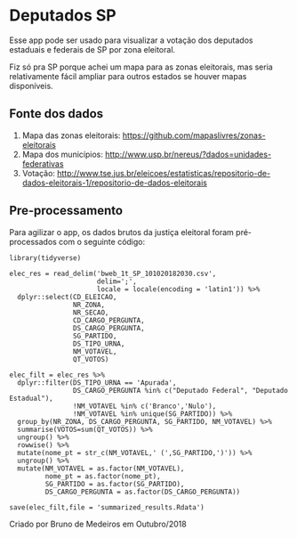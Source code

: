 # Deputados SP

Esse app pode ser usado para visualizar a votação dos deputados estaduais e federais de SP por zona eleitoral.

Fiz só pra SP porque achei um mapa para as zonas eleitorais, mas seria relativamente fácil ampliar para outros estados se houver mapas disponíveis.

## Fonte dos dados  

1. Mapa das zonas eleitorais: https://github.com/mapaslivres/zonas-eleitorais
2. Mapa dos municípios: http://www.usp.br/nereus/?dados=unidades-federativas
3. Votação: http://www.tse.jus.br/eleicoes/estatisticas/repositorio-de-dados-eleitorais-1/repositorio-de-dados-eleitorais

## Pre-processamento

Para agilizar o app, os dados brutos da justiça eleitoral foram pré-processados com o seguinte código:

```{R}
library(tidyverse)

elec_res = read_delim('bweb_1t_SP_101020182030.csv',
                      delim=';',
                      locale = locale(encoding = 'latin1')) %>% 
  dplyr::select(CD_ELEICAO,
                NR_ZONA,
                NR_SECAO,
                CD_CARGO_PERGUNTA,
                DS_CARGO_PERGUNTA,
                SG_PARTIDO,
                DS_TIPO_URNA,
                NM_VOTAVEL,
                QT_VOTOS)

elec_filt = elec_res %>%
  dplyr::filter(DS_TIPO_URNA == 'Apurada',
                DS_CARGO_PERGUNTA %in% c("Deputado Federal", "Deputado Estadual"),
                !NM_VOTAVEL %in% c('Branco','Nulo'),
                !NM_VOTAVEL %in% unique(SG_PARTIDO)) %>%
  group_by(NR_ZONA, DS_CARGO_PERGUNTA, SG_PARTIDO, NM_VOTAVEL) %>%
  summarise(VOTOS=sum(QT_VOTOS)) %>%
  ungroup() %>%
  rowwise() %>%
  mutate(nome_pt = str_c(NM_VOTAVEL,' (',SG_PARTIDO,')')) %>%
  ungroup() %>%
  mutate(NM_VOTAVEL = as.factor(NM_VOTAVEL),
         nome_pt = as.factor(nome_pt),
         SG_PARTIDO = as.factor(SG_PARTIDO),
         DS_CARGO_PERGUNTA = as.factor(DS_CARGO_PERGUNTA))

save(elec_filt,file = 'summarized_results.Rdata')
```


Criado por Bruno de Medeiros em Outubro/2018

